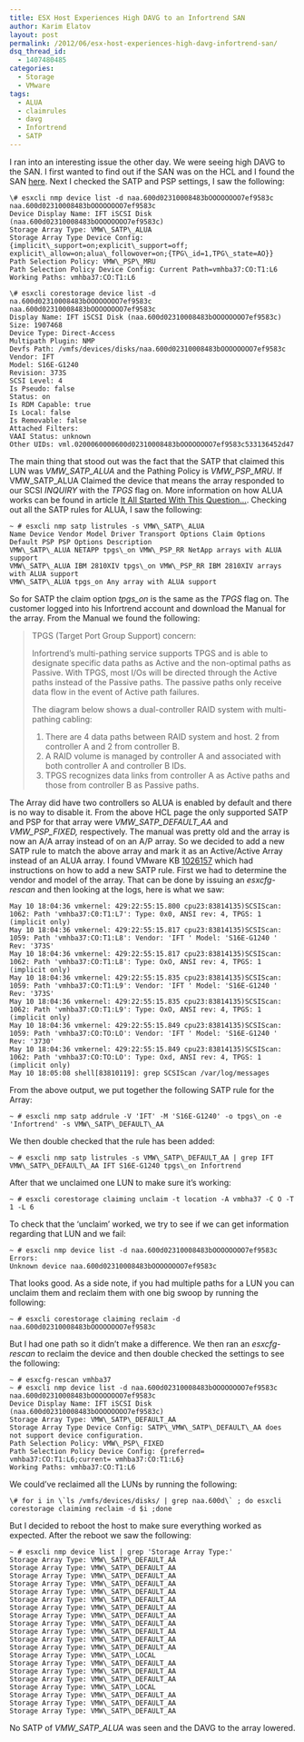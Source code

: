 ```yaml
---
title: ESX Host Experiences High DAVG to an Infortrend SAN
author: Karim Elatov
layout: post
permalink: /2012/06/esx-host-experiences-high-davg-infortrend-san/
dsq_thread_id:
  - 1407480485
categories:
  - Storage
  - VMware
tags:
  - ALUA
  - claimrules
  - davg
  - Infortrend
  - SATP
---
```

I ran into an interesting issue the other day. We were seeing high DAVG to the SAN. I first wanted to find out if the SAN was on the HCL and I found the SAN <a href="http://www.vmware.com/resources/compatibility/detail.php?deviceCategory=san&productid=18911&deviceCategory=san&partner=121&keyword=S16&isSVA=1&page=1&display_interval=10&sortColumn=Partner&sortOrder=Asc" onclick="javascript:_gaq.push(['_trackEvent','outbound-article','http://www.vmware.com/resources/compatibility/detail.php?deviceCategory=san&productid=18911&deviceCategory=san&partner=121&keyword=S16&isSVA=1&page=1&display_interval=10&sortColumn=Partner&sortOrder=Asc']);">here</a>. Next I checked the SATP and PSP settings, I saw the following:

	  
	\# esxcli nmp device list -d naa.600d02310008483bOOOOOOOO7ef9583c  
	naa.600d02310008483bOOOOOOOO7ef9583c  
	Device Display Name: IFT iSCSI Disk (naa.600d02310008483bOOOOOOOO7ef9583c)  
	Storage Array Type: VMW\_SATP\_ALUA  
	Storage Array Type Device Config: {implicit\_support=on;explicit\_support=off; explicit\_allow=on;alua\_followover=on;{TPG\_id=1,TPG\_state=AO}}  
	Path Selection Policy: VMW\_PSP\_MRU  
	Path Selection Policy Device Config: Current Path=vmhba37:CO:T1:L6  
	Working Paths: vmhba37:CO:T1:L6
	
	\# esxcli corestorage device list -d na.600d02310008483bOOOOOOOO7ef9583c  
	naa.600d02310008483bOOOOOOOO7ef9583c  
	Display Name: IFT iSCSI Disk (naa.600d02310008483bOOOOOOOO7ef9583c)  
	Size: 1907468  
	Device Type: Direct-Access  
	Multipath Plugin: NMP  
	Devfs Path: /vmfs/devices/disks/naa.600d02310008483bOOOOOOOO7ef9583c  
	Vendor: IFT  
	Model: S16E-G1240  
	Revision: 373S  
	SCSI Level: 4  
	Is Pseudo: false  
	Status: on  
	Is RDM Capable: true  
	Is Local: false  
	Is Removable: false  
	Attached Filters:  
	VAAI Status: unknown  
	Other UIDs: vml.0200060000600d02310008483bOOOOOOOO7ef9583c533136452d47  
	

The main thing that stood out was the fact that the SATP that claimed this LUN was *VMW\_SATP\_ALUA* and the Pathing Policy is *VMW\_PSP\_MRU*. If VMW\_SATP\_ALUA Claimed the device that means the array responded to our SCSI *INQUIRY* with the *TPGS* flag on. More information on how ALUA works can be found in article <a href="http://deinoscloud.wordpress.com/?s=alua" onclick="javascript:_gaq.push(['_trackEvent','outbound-article','http://deinoscloud.wordpress.com/?s=alua']);">It All Started With This Question…</a>. Checking out all the SATP rules for ALUA, I saw the following:

	  
	~ # esxcli nmp satp listrules -s VMW\_SATP\_ALUA  
	Name Device Vendor Model Driver Transport Options Claim Options Default PSP PSP Options Description  
	VMW\_SATP\_ALUA NETAPP tpgs\_on VMW\_PSP_RR NetApp arrays with ALUA support  
	VMW\_SATP\_ALUA IBM 2810XIV tpgs\_on VMW\_PSP_RR IBM 2810XIV arrays with ALUA support  
	VMW\_SATP\_ALUA tpgs_on Any array with ALUA support  
	

So for SATP the claim option *tpgs_on* is the same as the *TPGS* flag on. The customer logged into his Infortrend account and download the Manual for the array. From the Manual we found the following:

> TPGS (Target Port Group Support) concern:
> 
> Infortrend’s multi-pathing service supports TPGS and is able to designate specific data paths as Active and the non-optimal paths as Passive. With TPGS, most I/Os will be directed through the Active paths instead of the Passive paths. The passive paths only receive data flow in the event of Active path failures.
> 
> The diagram below shows a dual-controller RAID system with multi-pathing cabling:
> 
> 1.  There are 4 data paths between RAID system and host. 2 from controller A and 2 from controller B.
> 2.  A RAID volume is managed by controller A and associated with both controller A and controller B IDs.
> 3.  TPGS recognizes data links from controller A as Active paths and those from controller B as Passive paths.

The Array did have two controllers so ALUA is enabled by default and there is no way to disable it. From the above HCL page the only supported SATP and PSP for that array were *VMW\_SATP\_DEFAULT_AA* and *VMW\_PSP\_FIXED,* respectively. The manual was pretty old and the array is now an A/A array instead of on an A/P array. So we decided to add a new SATP rule to match the above array and mark it as an Active/Active Array instead of an ALUA array. I found VMware KB <a href="http://kb.vmware.com/kb/1026157" onclick="javascript:_gaq.push(['_trackEvent','outbound-article','http://kb.vmware.com/kb/1026157']);">1026157</a> which had instructions on how to add a new SATP rule. First we had to determine the vendor and model of the array. That can be done by issuing an *esxcfg-rescan* and then looking at the logs, here is what we saw:

	  
	May 10 18:04:36 vmkernel: 429:22:55:15.800 cpu23:83814135)SCSIScan: 1062: Path 'vmhba37:C0:T1:L7': Type: 0x0, ANSI rev: 4, TPGS: 1 (implicit only)  
	May 10 18:04:36 vmkernel: 429:22:55:15.817 cpu23:83814135)SCSIScan: 1059: Path 'vmhba37:CO:T1:L8': Vendor: 'IFT ' Model: 'S16E-G1240 ' Rev: '373S'  
	May 10 18:04:36 vmkernel: 429:22:55:15.817 cpu23:83814135)SCSIScan: 1062: Path 'vmhba37:CO:T1:L8': Type: OxO, ANSI rev: 4, TPGS: 1 (implicit only)  
	May 10 18:04:36 vmkernel: 429:22:55:15.835 cpu23:83814135)SCSIScan: 1059: Path 'vmhba37:CO:T1:L9': Vendor: 'IFT ' Model: 'S16E-G1240 ' Rev: '373S'  
	May 10 18:04:36 vmkernel: 429:22:55:15.835 cpu23:83814135)SCSIScan: 1062: Path 'vmhba37:CO:T1:L9': Type: OxO, ANSI rev: 4, TPGS: 1 (implicit only)  
	May 10 18:04:36 vmkernel: 429:22:55:15.849 cpu23:83814135)SCSIScan: 1059: Path 'vmhba37:CO:TO:LO': Vendor: 'IFT ' Model: 'S16E-G1240 ' Rev: '3730'  
	May 10 18:04:36 vmkernel: 429:22:55:15.849 cpu23:83814135)SCSIScan: 1062: Path 'vmhba37:CO:TO:LO': Type: Oxd, ANSI rev: 4, TPGS: 1 (implicit only)  
	May 10 18:05:08 shell[83810119]: grep SCSIScan /var/log/messages  
	

From the above output, we put together the following SATP rule for the Array:

	  
	~ # esxcli nmp satp addrule -V 'IFT' -M 'S16E-G1240' -o tpgs\_on -e 'Infortrend' -s VMW\_SATP\_DEFAULT\_AA  
	

We then double checked that the rule has been added:

	  
	~ # esxcli nmp satp listrules -s VMW\_SATP\_DEFAULT_AA | grep IFT  
	VMW\_SATP\_DEFAULT\_AA IFT S16E-G1240 tpgs\_on Infortrend  
	

After that we unclaimed one LUN to make sure it&#8217;s working:

	  
	~ # esxcli corestorage claiming unclaim -t location -A vmbha37 -C O -T 1 -L 6  
	

To check that the &#8216;unclaim&#8217; worked, we try to see if we can get information regarding that LUN and we fail:

	  
	~ # esxcli nmp device list -d naa.600d02310008483bOOOOOOOO7ef9583c  
	Errors:  
	Unknown device naa.600d02310008483bOOOOOOOO7ef9583c  
	

That looks good. As a side note, if you had multiple paths for a LUN you can unclaim them and reclaim them with one big swoop by running the following:

	  
	~ # esxcli corestorage claiming reclaim -d naa.600d02310008483bOOOOOOOO7ef9583c  
	

But I had one path so it didn&#8217;t make a difference. We then ran an *esxcfg-rescan* to reclaim the device and then double checked the settings to see the following:

	  
	~ # esxcfg-rescan vmhba37  
	~ # esxcli nmp device list -d naa.600d02310008483bOOOOOOOO7ef9583c  
	naa.600d02310008483bOOOOOOOO7ef9583c  
	Device Display Name: IFT iSCSI Disk (naa.600d02310008483bOOOOOOOO7ef9583c)  
	Storage Array Type: VMW\_SATP\_DEFAULT_AA  
	Storage Array Type Device Config: SATP\_VMW\_SATP\_DEFAULT\_AA does not support device configuration.  
	Path Selection Policy: VMW\_PSP\_FIXED  
	Path Selection Policy Device Config: {preferred= vmhba37:CO:T1:L6;current= vmhba37:CO:T1:L6}  
	Working Paths: vmhba37:CO:T1:L6  
	

We could&#8217;ve reclaimed all the LUNs by running the following:

	  
	\# for i in \`ls /vmfs/devices/disks/ | grep naa.600d\` ; do esxcli corestorage claiming reclaim -d $i ;done  
	

But I decided to reboot the host to make sure everything worked as expected. After the reboot we saw the following:

	  
	~ # esxcli nmp device list | grep 'Storage Array Type:'  
	Storage Array Type: VMW\_SATP\_DEFAULT_AA  
	Storage Array Type: VMW\_SATP\_DEFAULT_AA  
	Storage Array Type: VMW\_SATP\_DEFAULT_AA  
	Storage Array Type: VMW\_SATP\_DEFAULT_AA  
	Storage Array Type: VMW\_SATP\_DEFAULT_AA  
	Storage Array Type: VMW\_SATP\_DEFAULT_AA  
	Storage Array Type: VMW\_SATP\_DEFAULT_AA  
	Storage Array Type: VMW\_SATP\_DEFAULT_AA  
	Storage Array Type: VMW\_SATP\_DEFAULT_AA  
	Storage Array Type: VMW\_SATP\_DEFAULT_AA  
	Storage Array Type: VMW\_SATP\_DEFAULT_AA  
	Storage Array Type: VMW\_SATP\_DEFAULT_AA  
	Storage Array Type: VMW\_SATP\_LOCAL  
	Storage Array Type: VMW\_SATP\_DEFAULT_AA  
	Storage Array Type: VMW\_SATP\_DEFAULT_AA  
	Storage Array Type: VMW\_SATP\_DEFAULT_AA  
	Storage Array Type: VMW\_SATP\_LOCAL  
	Storage Array Type: VMW\_SATP\_DEFAULT_AA  
	Storage Array Type: VMW\_SATP\_DEFAULT_AA  
	Storage Array Type: VMW\_SATP\_DEFAULT_AA  
	

No SATP of *VMW\_SATP\_ALUA* was seen and the DAVG to the array lowered.

<p class="wp-flattr-button">
  <a class="FlattrButton" style="display:none;" href="http://virtuallyhyper.com/2012/06/esx-host-experiences-high-davg-infortrend-san/" title=" ESX Host Experiences High DAVG to an Infortrend SAN" rev="flattr;uid:virtuallyhyper;language:en_GB;category:text;tags:ALUA,claimrules,davg,Infortrend,SATP,blog;button:compact;">I ran into an interesting issue the other day. We were seeing high DAVG to the SAN. I first wanted to find out if the SAN was on the HCL...</a>
</p>